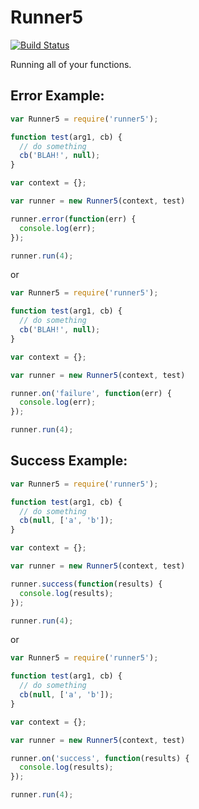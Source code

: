 Runner5
=======

[![Build Status](https://travis-ci.org/bthesorceror/runner5.png?branch=master)](https://travis-ci.org/bthesorceror/runner5)

Running all of your functions.

Error Example:
--------------

```javascript
var Runner5 = require('runner5');

function test(arg1, cb) {
  // do something
  cb('BLAH!', null);
}

var context = {};

var runner = new Runner5(context, test)

runner.error(function(err) {
  console.log(err);
});

runner.run(4);
```

or

```javascript
var Runner5 = require('runner5');

function test(arg1, cb) {
  // do something
  cb('BLAH!', null);
}

var context = {};

var runner = new Runner5(context, test)

runner.on('failure', function(err) {
  console.log(err);
});

runner.run(4);
```

Success Example:
--------------

```javascript
var Runner5 = require('runner5');

function test(arg1, cb) {
  // do something
  cb(null, ['a', 'b']);
}

var context = {};

var runner = new Runner5(context, test)

runner.success(function(results) {
  console.log(results);
});

runner.run(4);
```

or

```javascript
var Runner5 = require('runner5');

function test(arg1, cb) {
  // do something
  cb(null, ['a', 'b']);
}

var context = {};

var runner = new Runner5(context, test)

runner.on('success', function(results) {
  console.log(results);
});

runner.run(4);
```

